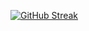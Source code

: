 [![GitHub Streak](http://github-readme-streak-stats.herokuapp.com?user=kellymears&theme=github-dark-blue&hide_border=true)](#)
